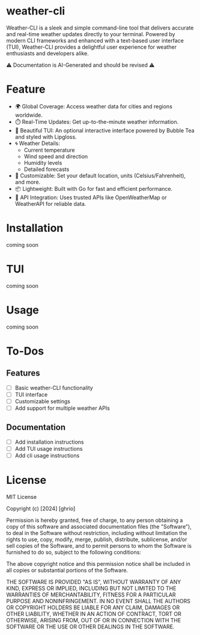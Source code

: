 # weather-cli
Weather-CLI is a sleek and simple command-line tool that delivers accurate and real-time weather updates directly to your terminal. Powered by modern CLI frameworks and enhanced with a text-based user interface (TUI), Weather-CLI provides a delightful user experience for weather enthusiasts and developers alike.

⚠️ Documentation is AI-Generated and should be revised ⚠️
# Feature

- 🌍 Global Coverage: Access weather data for cities and regions worldwide.
- ⏱️ Real-Time Updates: Get up-to-the-minute weather information.
- 🎨 Beautiful TUI: An optional interactive interface powered by Bubble Tea and styled with Lipgloss.
- 🌀 Weather Details:
    - Current temperature
    - Wind speed and direction
    - Humidity levels
    - Detailed forecasts
- 🔧 Customizable: Set your default location, units (Celsius/Fahrenheit), and more.
- 📦 Lightweight: Built with Go for fast and efficient performance.
- 🔑 API Integration: Uses trusted APIs like OpenWeatherMap or WeatherAPI for reliable data.

# Installation
coming soon
# TUI
coming soon
# Usage
coming soon

# To-Dos

## Features
- [ ] Basic weather-CLI functionality
- [ ] TUI interface
- [ ] Customizable settings
- [ ] Add support for multiple weather APIs

## Documentation
- [ ] Add installation instructions
- [ ] Add TUI usage instructions
- [ ] Add cli usage instructions

# License

MIT License

Copyright (c) [2024] [ghrio]

Permission is hereby granted, free of charge, to any person obtaining a copy
of this software and associated documentation files (the "Software"), to deal
in the Software without restriction, including without limitation the rights
to use, copy, modify, merge, publish, distribute, sublicense, and/or sell
copies of the Software, and to permit persons to whom the Software is
furnished to do so, subject to the following conditions:

The above copyright notice and this permission notice shall be included in all
copies or substantial portions of the Software.

THE SOFTWARE IS PROVIDED "AS IS", WITHOUT WARRANTY OF ANY KIND, EXPRESS OR
IMPLIED, INCLUDING BUT NOT LIMITED TO THE WARRANTIES OF MERCHANTABILITY,
FITNESS FOR A PARTICULAR PURPOSE AND NONINFRINGEMENT. IN NO EVENT SHALL THE
AUTHORS OR COPYRIGHT HOLDERS BE LIABLE FOR ANY CLAIM, DAMAGES OR OTHER
LIABILITY, WHETHER IN AN ACTION OF CONTRACT, TORT OR OTHERWISE, ARISING FROM,
OUT OF OR IN CONNECTION WITH THE SOFTWARE OR THE USE OR OTHER DEALINGS IN THE
SOFTWARE.
